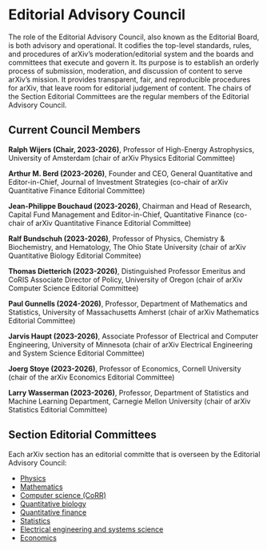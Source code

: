# Editorial Advisory Council

The role of the Editorial Advisory Council, also known as the Editorial Board, is both
advisory and operational. It codifies the top-level standards, rules, and procedures of
arXiv’s moderation/editorial system and the boards and committees that execute and
govern it. Its purpose is to establish an orderly process of submission, moderation, and
discussion of content to serve arXiv’s mission. It provides transparent, fair, and
reproducible procedures for arXiv, that leave room for editorial judgement of content. The chairs of the Section Editorial Committees are the regular members of the Editorial Advisory Council.

## Current Council Members

**Ralph Wijers (Chair, 2023-2026)**, Professor of High-Energy Astrophysics, University of Amsterdam (chair of arXiv Physics Editorial Committee)

**Arthur M. Berd (2023-2026)**, Founder and CEO, General Quantitative and 
Editor-in-Chief, Journal of Investment Strategies (co-chair of arXiv Quantitative Finance Editorial Committee)

**Jean-Philippe Bouchaud (2023-2026)**, Chairman and Head of Research, Capital Fund Management and Editor-in-Chief, Quantitative Finance (co-chair of arXiv Quantitative Finance Editorial Committee)

**Ralf Bundschuh (2023-2026)**, Professor of Physics, Chemistry & Biochemistry, and Hematology, The Ohio State University 
(chair of arXiv Quantitative Biology Editorial Commitee)

**Thomas Dietterich (2023-2026)**, Distinguished Professor Emeritus and CoRIS Associate Director of Policy, University of Oregon (chair of arXiv Computer Science Editorial Committee)

**Paul Gunnells (2024-2026)**, Professor, Department of Mathematics and Statistics, University of Massachusetts Amherst (chair of arXiv Mathematics Editorial Committee)

**Jarvis Haupt (2023-2026)**, Associate Professor of Electrical and Computer Engineering, University of Minnesota (chair of arXiv Electrical Engineering and System Science Editorial Committee)

**Joerg Stoye (2023-2026)**, Professor of Economics, Cornell University (chair of the arXiv Economics Editorial Committee)

**Larry Wasserman (2023-2026)**, Professor, Department of Statistics and Machine Learning Department, Carnegie Mellon University (chair of arXiv Statistics Editorial Committee)


## Section Editorial Committees

Each arXiv section has an editorial committe that is overseen by the  Editorial Advisory Council:

- [Physics](../../help/physics/index.html#AdvisoryCommittee)
- [Mathematics](../../help/math/index.html#AdvisoryCommittee)
- [Computer science (CoRR)](../../help/cs/index.html)
- [Quantitative biology](../../help/q-bio/index.html#AdvisoryCommittee)
- [Quantitative finance](../../help/q-fin/index.html#AdvisoryCommittee)
- [Statistics](../../help/statistics/index.html#AdvisoryCommittee)
- [Electrical engineering and systems science](../../help/eess/index.html#AdvisoryCommittee)
- [Economics](../../help/econ/index.html#AdvisoryCommittee)
